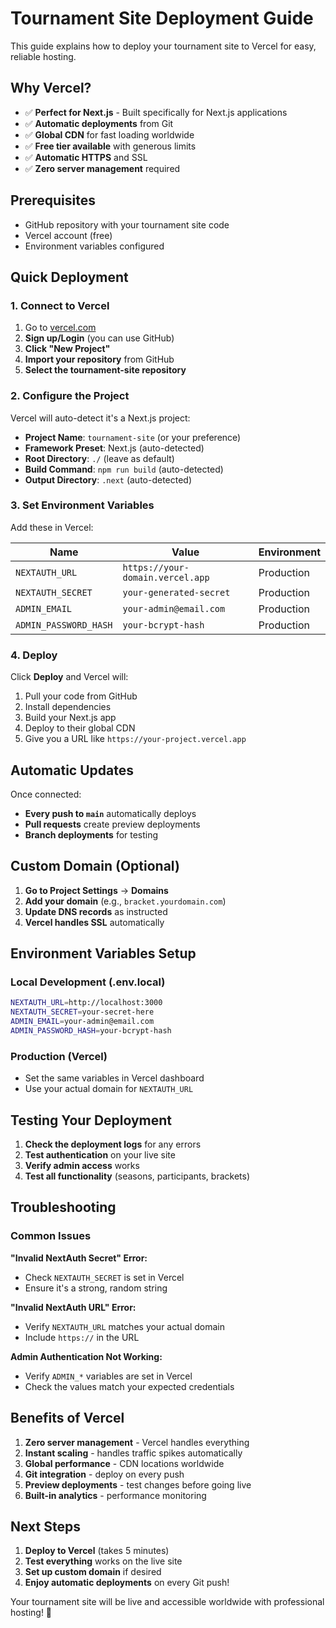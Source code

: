 # Tournament Site Deployment Guide

This guide explains how to deploy your tournament site to Vercel for easy, reliable hosting.

## Why Vercel?

- ✅ **Perfect for Next.js** - Built specifically for Next.js applications
- ✅ **Automatic deployments** from Git
- ✅ **Global CDN** for fast loading worldwide
- ✅ **Free tier available** with generous limits
- ✅ **Automatic HTTPS** and SSL
- ✅ **Zero server management** required

## Prerequisites

- GitHub repository with your tournament site code
- Vercel account (free)
- Environment variables configured

## Quick Deployment

### 1. Connect to Vercel

1. Go to [vercel.com](https://vercel.com)
2. **Sign up/Login** (you can use GitHub)
3. **Click "New Project"**
4. **Import your repository** from GitHub
5. **Select the tournament-site repository**

### 2. Configure the Project

Vercel will auto-detect it's a Next.js project:

- **Project Name**: `tournament-site` (or your preference)
- **Framework Preset**: Next.js (auto-detected)
- **Root Directory**: `./` (leave as default)
- **Build Command**: `npm run build` (auto-detected)
- **Output Directory**: `.next` (auto-detected)

### 3. Set Environment Variables

Add these in Vercel:

| Name | Value | Environment |
|------|-------|-------------|
| `NEXTAUTH_URL` | `https://your-domain.vercel.app` | Production |
| `NEXTAUTH_SECRET` | `your-generated-secret` | Production |
| `ADMIN_EMAIL` | `your-admin@email.com` | Production |
| `ADMIN_PASSWORD_HASH` | `your-bcrypt-hash` | Production |

### 4. Deploy

Click **Deploy** and Vercel will:
1. Pull your code from GitHub
2. Install dependencies
3. Build your Next.js app
4. Deploy to their global CDN
5. Give you a URL like `https://your-project.vercel.app`

## Automatic Updates

Once connected:
- **Every push to `main`** automatically deploys
- **Pull requests** create preview deployments
- **Branch deployments** for testing

## Custom Domain (Optional)

1. **Go to Project Settings** → **Domains**
2. **Add your domain** (e.g., `bracket.yourdomain.com`)
3. **Update DNS records** as instructed
4. **Vercel handles SSL** automatically

## Environment Variables Setup

### Local Development (.env.local)
```bash
NEXTAUTH_URL=http://localhost:3000
NEXTAUTH_SECRET=your-secret-here
ADMIN_EMAIL=your-admin@email.com
ADMIN_PASSWORD_HASH=your-bcrypt-hash
```

### Production (Vercel)
- Set the same variables in Vercel dashboard
- Use your actual domain for `NEXTAUTH_URL`

## Testing Your Deployment

1. **Check the deployment logs** for any errors
2. **Test authentication** on your live site
3. **Verify admin access** works
4. **Test all functionality** (seasons, participants, brackets)

## Troubleshooting

### Common Issues

**"Invalid NextAuth Secret" Error:**
- Check `NEXTAUTH_SECRET` is set in Vercel
- Ensure it's a strong, random string

**"Invalid NextAuth URL" Error:**
- Verify `NEXTAUTH_URL` matches your actual domain
- Include `https://` in the URL

**Admin Authentication Not Working:**
- Verify `ADMIN_*` variables are set in Vercel
- Check the values match your expected credentials

## Benefits of Vercel

1. **Zero server management** - Vercel handles everything
2. **Instant scaling** - handles traffic spikes automatically
3. **Global performance** - CDN locations worldwide
4. **Git integration** - deploy on every push
5. **Preview deployments** - test changes before going live
6. **Built-in analytics** - performance monitoring

## Next Steps

1. **Deploy to Vercel** (takes 5 minutes)
2. **Test everything** works on the live site
3. **Set up custom domain** if desired
4. **Enjoy automatic deployments** on every Git push!

Your tournament site will be live and accessible worldwide with professional hosting! 🚀
